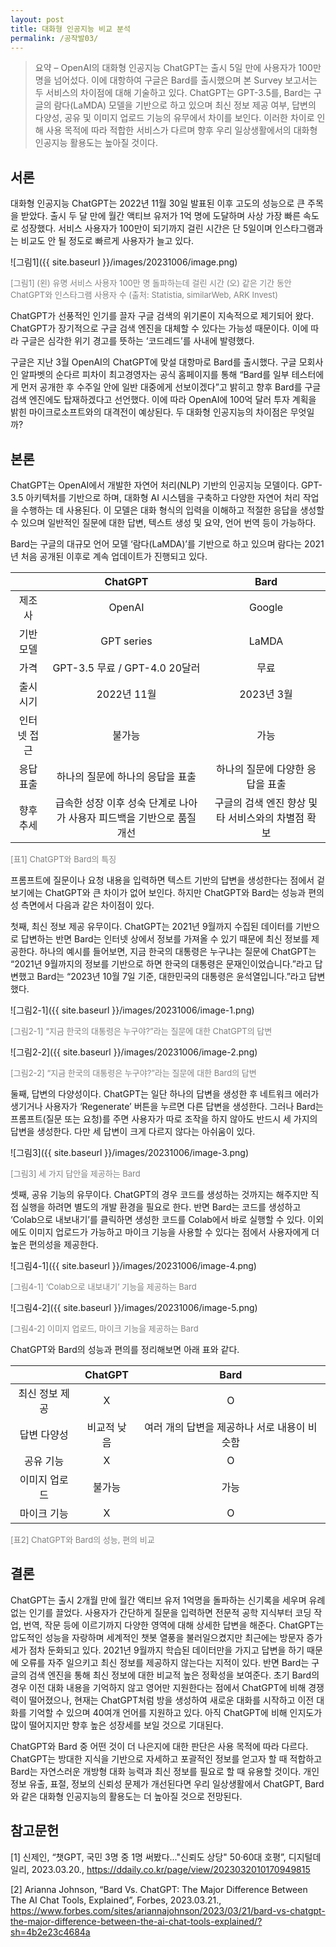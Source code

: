 ```yaml
---
layout: post
title: 대화형 인공지능 비교 분석
permalink: /공작발03/
---
```

> 요약 – OpenAI의 대화형 인공지능 ChatGPT는 출시 5일 만에 사용자가 100만 명을 넘어섰다. 이에 대항하여 구글은 Bard를 출시했으며 본 Survey 보고서는 두 서비스의 차이점에 대해 기술하고 있다. ChatGPT는 GPT-3.5를, Bard는 구글의 람다(LaMDA) 모델을 기반으로 하고 있으며 최신 정보 제공 여부, 답변의 다양성, 공유 및 이미지 업로드 기능의 유무에서 차이를 보인다. 이러한 차이로 인해 사용 목적에 따라 적합한 서비스가 다르며 향후 우리 일상생활에서의 대화형 인공지능 활용도는 높아질 것이다.


## 서론
대화형 인공지능 ChatGPT는 2022년 11월 30일 발표된 이후 고도의 성능으로 큰 주목을 받았다. 출시 두 달 만에 월간 액티브 유저가 1억 명에 도달하며 사상 가장 빠른 속도로 성장했다. 서비스 사용자가 100만이 되기까지 걸린 시간은 단 5일이며 인스타그램과는 비교도 안 될 정도로 빠르게 사용자가 늘고 있다.

![그림1]({{ site.baseurl }}/images/20231006/image.png)

<span style="font-size: small; color: gray;">[그림1] (왼) 유명 서비스 사용자 100만 명 돌파하는데 걸린 시간 (오) 같은 기간 동안 ChatGPT와 인스타그램 사용자 수 (출처: Statistia, similarWeb, ARK Invest)</span>

ChatGPT가 선풍적인 인기를 끌자 구글 검색의 위기론이 지속적으로 제기되어 왔다. ChatGPT가 장기적으로 구글 검색 엔진을 대체할 수 있다는 가능성 때문이다. 이에 따라 구글은 심각한 위기 경고를 뜻하는 ‘코드레드’를 사내에 발령했다.

구글은 지난 3월 OpenAI의 ChatGPT에 맞설 대항마로 Bard를 출시했다. 구글 모회사인 알파벳의 순다르 피차이 최고경영자는 공식 홈페이지를 통해 “Bard를 일부 테스터에게 먼저 공개한 후 수주일 안에 일반 대중에게 선보이겠다”고 밝히고 향후 Bard를 구글 검색 엔진에도 탑재하겠다고 선언했다. 이에 따라 OpenAI에 100억 달러 투자 계획을 밝힌 마이크로소프트와의 대격전이 예상된다. 두 대화형 인공지능의 차이점은 무엇일까?


## 본론
ChatGPT는 OpenAI에서 개발한 자연어 처리(NLP) 기반의 인공지능 모델이다. GPT-3.5 아키텍처를 기반으로 하며, 대화형 AI 시스템을 구축하고 다양한 자연어 처리 작업을 수행하는 데 사용된다. 이 모델은 대화 형식의 입력을 이해하고 적절한 응답을 생성할 수 있으며 일반적인 질문에 대한 답변, 텍스트 생성 및 요약, 언어 번역 등이 가능하다.

Bard는 구글의 대규모 언어 모델 ‘람다(LaMDA)’를 기반으로 하고 있으며 람다는 2021년 처음 공개된 이후로 계속 업데이트가 진행되고 있다. 

  
| | ChatGPT | Bard |
|:---:|:---:|:---:|
| 제조사 | OpenAI | Google |
| 기반 모델 | GPT series | LaMDA |
| 가격 | GPT-3.5 무료 / GPT-4.0 20달러 | 무료 |
| 출시 시기 | 2022년 11월 | 2023년 3월 |
| 인터넷 접근 | 불가능 | 가능 |
| 응답 표출 | 하나의 질문에 하나의 응답을 표출 | 하나의 질문에 다양한 응답을 표출 |
| 향후 추세 | 급속한 성장 이후 성숙 단계로 나아가 사용자 피드백을 기반으로 품질 개선 | 구글의 검색 엔진 향상 및 타 서비스와의 차별점 확보 |
  

<span style="font-size: small; color: gray;">[표1] ChatGPT와 Bard의 특징</span>

프롬프트에 질문이나 요청 내용을 입력하면 텍스트 기반의 답변을 생성한다는 점에서 겉보기에는 ChatGPT와 큰 차이가 없어 보인다. 하지만 ChatGPT와 Bard는 성능과 편의성 측면에서 다음과 같은 차이점이 있다.

첫째, 최신 정보 제공 유무이다. ChatGPT는 2021년 9월까지 수집된 데이터를 기반으로 답변하는 반면 Bard는 인터넷 상에서 정보를 가져올 수 있기 때문에 최신 정보를 제공한다. 하나의 예시를 들어보면, 지금 한국의 대통령은 누구냐는 질문에 ChatGPT는 “2021년 9월까지의 정보를 기반으로 하면 한국의 대통령은 문재인이었습니다.”라고 답변했고 Bard는 “2023년 10월 7일 기준, 대한민국의 대통령은 윤석열입니다.”라고 답변했다. 

![그림2-1]({{ site.baseurl }}/images/20231006/image-1.png)

<span style="font-size: small; color: gray;">[그림2-1] “지금 한국의 대통령은 누구야?”라는 질문에 대한 ChatGPT의 답변</span>

![그림2-2]({{ site.baseurl }}/images/20231006/image-2.png)

<span style="font-size: small; color: gray;">[그림2-2] “지금 한국의 대통령은 누구야?”라는 질문에 대한 Bard의 답변</span>

둘째, 답변의 다양성이다. ChatGPT는 일단 하나의 답변을 생성한 후 네트워크 에러가 생기거나 사용자가 ‘Regenerate’ 버튼을 누르면 다른 답변을 생성한다. 그러나 Bard는 프롬프트(질문 또는 요청)를 주면 사용자가 따로 조작을 하지 않아도 반드시 세 가지의 답변을 생성한다. 다만 세 답변이 크게 다르지 않다는 아쉬움이 있다.

![그림3]({{ site.baseurl }}/images/20231006/image-3.png)

<span style="font-size: small; color: gray;">[그림3] 세 가지 답안을 제공하는 Bard</span>

셋째, 공유 기능의 유무이다. ChatGPT의 경우 코드를 생성하는 것까지는 해주지만 직접 실행을 하려면 별도의 개발 환경을 필요로 한다. 반면 Bard는 코드를 생성하고 ‘Colab으로 내보내기’를 클릭하면 생성한 코드를 Colab에서 바로 실행할 수 있다. 이외에도 이미지 업로드가 가능하고 마이크 기능을 사용할 수 있다는 점에서 사용자에게 더 높은 편의성을 제공한다.

![그림4-1]({{ site.baseurl }}/images/20231006/image-4.png)

<span style="font-size: small; color: gray;">[그림4-1] ‘Colab으로 내보내기’ 기능을 제공하는 Bard</span>

![그림4-2]({{ site.baseurl }}/images/20231006/image-5.png)

<span style="font-size: small; color: gray;">[그림4-2] 이미지 업로드, 마이크 기능을 제공하는 Bard</span>

ChatGPT와 Bard의 성능과 편의를 정리해보면 아래 표와 같다.


| | ChatGPT | Bard |
|:---:|:---:|:---:|
| 최신 정보 제공 | X | O |
| 답변 다양성 | 비교적 낮음 | 여러 개의 답변을 제공하나 서로 내용이 비슷함 |
| 공유 기능 | X | O |
| 이미지 업로드 | 불가능 | 가능 |
| 마이크 기능 | X | O |


<span style="font-size: small; color: gray;">[표2] ChatGPT와 Bard의 성능, 편의 비교</span>


## 결론
ChatGPT는 출시 2개월 만에 월간 액티브 유저 1억명을 돌파하는 신기록을 세우며 유례없는 인기를 끌었다. 사용자가 간단하게 질문을 입력하면 전문적 공학 지식부터 코딩 작업, 번역, 작문 등에 이르기까지 다양한 영역에 대해 상세한 답변을 해준다. ChatGPT는 압도적인 성능을 자랑하며 세계적인 챗봇 열풍을 불러일으켰지만 최근에는 방문자 증가세가 점차 둔화되고 있다. 2021년 9월까지 학습된 데이터만을 가지고 답변을 하기 때문에 오류를 자주 일으키고 최신 정보를 제공하지 않는다는 지적이 있다. 반면 Bard는 구글의 검색 엔진을 통해 최신 정보에 대한 비교적 높은 정확성을 보여준다. 초기 Bard의 경우 이전 대화 내용을 기억하지 않고 영어만 지원한다는 점에서 ChatGPT에 비해 경쟁력이 떨어졌으나, 현재는 ChatGPT처럼 방을 생성하여 새로운 대화를 시작하고 이전 대화를 기억할 수 있으며 40여개 언어를 지원하고 있다. 아직 ChatGPT에 비해 인지도가 많이 떨어지지만 향후 높은 성장세를 보일 것으로 기대된다.

ChatGPT와 Bard 중 어떤 것이 더 나은지에 대한 판단은 사용 목적에 따라 다르다. ChatGPT는 방대한 지식을 기반으로 자세하고 포괄적인 정보를 얻고자 할 때 적합하고 Bard는 자연스러운 개방형 대화 능력과 최신 정보를 필요로 할 때 유용할 것이다. 개인정보 유출, 표절, 정보의 신뢰성 문제가 개선된다면 우리 일상생활에서 ChatGPT, Bard와 같은 대화형 인공지능의 활용도는 더 높아질 것으로 전망된다.


## 참고문헌
[1] 신제인, “챗GPT, 국민 3명 중 1명 써봤다..."신뢰도 상당" 50·60대 호평”, 디지털데일리, 2023.03.20., <https://ddaily.co.kr/page/view/2023032010170949815>

[2] Arianna Johnson, “Bard Vs. ChatGPT: The Major Difference Between The AI Chat Tools, Explained”, Forbes, 2023.03.21., <https://www.forbes.com/sites/ariannajohnson/2023/03/21/bard-vs-chatgpt-the-major-difference-between-the-ai-chat-tools-explained/?sh=4b2e23c4684a>
